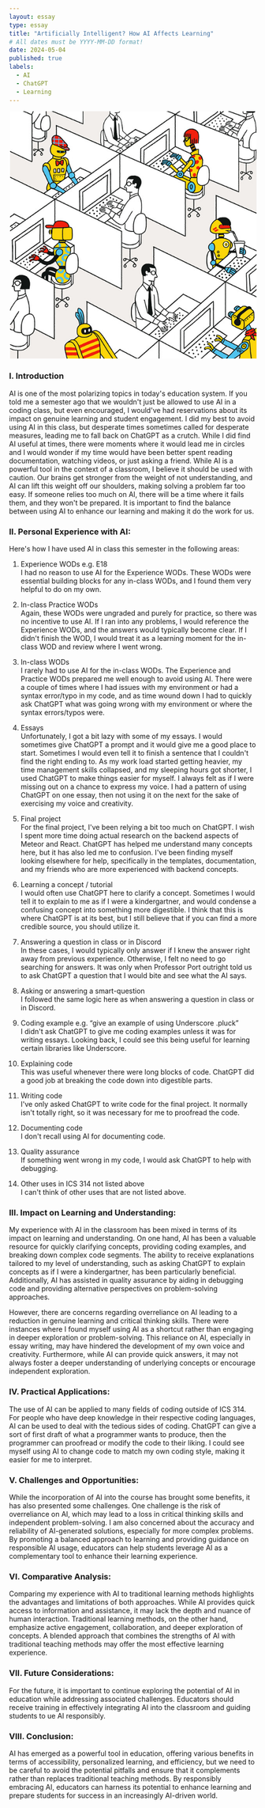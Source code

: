 ```yaml
---
layout: essay
type: essay
title: "Artificially Intelligent? How AI Affects Learning"
# All dates must be YYYY-MM-DD format!
date: 2024-05-04
published: true
labels:
  - AI
  - ChatGPT
  - Learning
---
```


<div align="center">
  <img width="500px" class="rounded" src="../img/aiimage.jpg" alt="AI">
</div>

### I. Introduction
  AI is one of the most polarizing topics in today's education system. If you told me a semester ago that we wouldn't just be allowed to use AI in a coding class, but even encouraged, I would've had reservations about its impact on genuine learning and student engagement. I did my best to avoid using AI in this class, but desperate times sometimes called for desperate measures, leading me to fall back on ChatGPT as a crutch. While I did find AI useful at times, there were moments where it would lead me in circles and I would wonder if my time would have been better spent reading documentation, watching videos, or just asking a friend. While AI is a powerful tool in the context of a classroom, I believe it should be used with caution. Our brains get stronger from the weight of not understanding, and AI can lift this weight off our shoulders, making solving a problem far too easy. If someone relies too much on AI, there will be a time where it fails them, and they won't be prepared. It is important to find the balance between using AI to enhance our learning and making it do the work for us.

### II. Personal Experience with AI:
Here's how I have used AI in class this semester in the following areas:

  1. Experience WODs e.g. E18\
  I had no reason to use AI for the Experience WODs. These WODs were essential building blocks for any in-class WODs, and I found them very helpful to do on my own. 

  2. In-class Practice WODs\
  Again, these WODs were ungraded and purely for practice, so there was no incentive to use AI. If I ran into any problems, I would reference the Experience WODs, and the answers would typically become clear. If I didn't finish the WOD, I would treat it as a learning moment for the in-class WOD and review where I went wrong.

  3. In-class WODs\
  I rarely had to use AI for the in-class WODs. The Experience and Practice WODs prepared me well enough to avoid using AI. There were a couple of times where I had issues with my environment or had a syntax error/typo in my code, and as time wound down I had to quickly ask ChatGPT what was going wrong with my environment or where the syntax errors/typos were.

  4. Essays\
  Unfortunately, I got a bit lazy with some of my essays. I would sometimes give ChatGPT a prompt and it would give me a good place to start. Sometimes I would even tell it to finish a sentence that I couldn't find the right ending to. As my work load started getting heavier, my time management skills collapsed, and my sleeping hours got shorter, I used ChatGPT to make things easier for myself. I always felt as if I were missing out on a chance to express my voice. I had a pattern of using ChatGPT on one essay, then not using it on the next for the sake of exercising my voice and creativity.

  5. Final project\
  For the final project, I've been relying a bit too much on ChatGPT. I wish I spent more time doing actual research on the backend aspects of Meteor and React. ChatGPT has helped me understand many concepts here, but it has also led me to confusion. I've been finding myself looking elsewhere for help, specifically in the templates, documentation, and my friends who are more experienced with backend concepts.

  6. Learning a concept / tutorial\
  I would often use ChatGPT here to clarify a concept. Sometimes I would tell it to explain to me as if I were a kindergartner, and would condense a confusing concept into something more digestible. I think that this is where ChatGPT is at its best, but I still believe that if you can find a more credible source, you should utilize it.

  7. Answering a question in class or in Discord\
  In these cases, I would typically only answer if I knew the answer right away from previous experience. Otherwise, I felt no need to go searching for answers. It was only when Professor Port outright told us to ask ChatGPT a question that I would bite and see what the AI says.

  8. Asking or answering a smart-question\
  I followed the same logic here as when answering a question in class or in Discord.

  9. Coding example e.g. “give an example of using Underscore .pluck”\
  I didn't ask ChatGPT to give me coding examples unless it was for writing essays. Looking back, I could see this being useful for learning certain libraries like Underscore.

  10. Explaining code\
  This was useful whenever there were long blocks of code. ChatGPT did a good job at breaking the code down into digestible parts.
  
  11. Writing code\
  I've only asked ChatGPT to write code for the final project. It normally isn't totally right, so it was necessary for me to proofread the code.
  
  12. Documenting code\
  I don't recall using AI for documenting code.
  
  13. Quality assurance\
  If something went wrong in my code, I would ask ChatGPT to help with debugging.

  14. Other uses in ICS 314 not listed above\
  I can't think of other uses that are not listed above.

### III. Impact on Learning and Understanding:
My experience with AI in the classroom has been mixed in terms of its impact on learning and understanding. On one hand, AI has been a valuable resource for quickly clarifying concepts, providing coding examples, and breaking down complex code segments. The ability to receive explanations tailored to my level of understanding, such as asking ChatGPT to explain concepts as if I were a kindergartner, has been particularly beneficial. Additionally, AI has assisted in quality assurance by aiding in debugging code and providing alternative perspectives on problem-solving approaches.

However, there are concerns regarding overreliance on AI leading to a reduction in genuine learning and critical thinking skills. There were instances where I found myself using AI as a shortcut rather than engaging in deeper exploration or problem-solving. This reliance on AI, especially in essay writing, may have hindered the development of my own voice and creativity. Furthermore, while AI can provide quick answers, it may not always foster a deeper understanding of underlying concepts or encourage independent exploration.

### IV. Practical Applications:
The use of AI can be applied to many fields of coding outside of ICS 314. For people who have deep knowledge in their respective coding languages, AI can be used to deal with the tedious sides of coding. ChatGPT can give a sort of first draft of what a programmer wants to produce, then the programmer can proofread or modify the code to their liking. I could see myself using AI to change code to match my own coding style, making it easier for me to interpret.

### V. Challenges and Opportunities:
While the incorporation of AI into the course has brought some benefits, it has also presented some challenges. One challenge is the risk of overreliance on AI, which may lead to a loss in critical thinking skills and independent problem-solving. I am also concerned about the accuracy and reliability of AI-generated solutions, especially for more complex problems. By promoting a balanced approach to learning and providing guidance on responsible AI usage, educators can help students leverage AI as a complementary tool to enhance their learning experience.

### VI. Comparative Analysis:
Comparing my experience with AI to traditional learning methods highlights the advantages and limitations of both approaches. While AI provides quick access to information and assistance, it may lack the depth and nuance of human interaction. Traditional learning methods, on the other hand, emphasize active engagement, collaboration, and deeper exploration of concepts. A blended approach that combines the strengths of AI with traditional teaching methods may offer the most effective learning experience.

### VII. Future Considerations:
For the future, it is important to continue exploring the potential of AI in education while addressing associated challenges. Educators should receive training in effectively integrating AI into the classroom and guiding students to ue AI responsibly. 

### VIII. Conclusion:
AI has emerged as a powerful tool in education, offering various benefits in terms of accessibility, personalized learning, and efficiency, but we need to be careful to avoid the potential pitfalls and ensure that it complements rather than replaces traditional teaching methods. By responsibly embracing AI, educators can harness its potential to enhance learning and prepare students for success in an increasingly AI-driven world.
